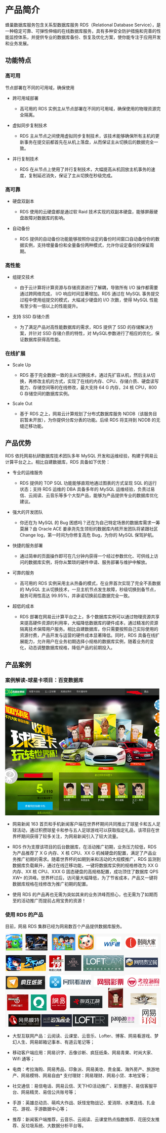 # 产品简介

蜂巢数据库服务包含关系型数据库服务 RDS（Relational Database Service），是一种稳定可靠、可弹性伸缩的在线数据库服务，具有多种安全防护措施和完善的性能监控体系，并提供专业的数据库备份、恢复及优化方案，使你能专注于应用开发和业务发展。

## 功能特点

### 高可用

节点部署在不同的可用域，确保使用

* 跨可用域部署
  *  高可用的 RDS 实例主从节点部署在不同的可用域，确保使用的物理资源完全隔离。

* 虚拟同步复制技术 
  * RDS 主从节点之间使用虚拟同步复制技术，该技术能够确保所有主机的更新事务在提交前都首先在从机上落盘，从而保证主从切换后的数据完全一致。

* 并行复制技术
  * RDS 在从节点上使用了并行复制技术，大幅提高从机回放主机事务的速度，复制延迟消失，保证了主从切换在秒级完成。

### 高可靠

* 硬盘双副本
  * RDS 使用的云硬盘都是通过软 Raid 技术实现的双副本硬盘，能够屏蔽硬盘故障对数据库的影响。

* 自动备份
  * RDS 提供的自动备份功能能够按照你设定的备份时间窗口自动备份你的数据实例，支持增量备份和全量备份两种模式，允许你设定备份的保留周期。

### 高性能
* 组提交技术
  * 由于云计算将计算资源与存储资源进行了解耦，导致所有 I/O 操作都需要通过跨网络完成， I/O 响应时间显著增加。RDS 通过在 MySQL 事务提交过程中使用组提交的模式，大幅减少硬盘的 I/O 次数，使得 MySQL 性能有至少有一倍以上的性能提升。

* 支持 SSD 存储介质
  * 为了满足产品对高性能数据库的需求，RDS 提供了 SSD 的存储解决方案，并针对 SSD 存储介质的特性，对 MySQL参数进行了相应的优化，保证数据库获得高性能。

### 在线扩展
* Scale Up
  * RDS 基于完全数据一致的主从切换技术，通过先扩容从机，然后主从切换，再修改主机的方式，实现了在线的内存、CPU、存储介质、硬盘读写能力、存储空间等的在线修改，最大支持 64 G 内存，24 核 CPU，800 G 存储空间的数据库实例。

* Scale Out
  * 基于 RDS 之上，网易云计算规划了分布式数据库服务 NDDB（该服务目前暂未开放），为你提供分库分表的功能。后续 RDS 将支持到 NDDB 的无缝迁移功能。

## 产品优势

RDS 依托网易杭研数据库技术团队多年 MySQL 开发和运维经验，构建于网易云计算平台之上。相比自建数据库，RDS 具备如下优势：

* 专业的运维服务
  * RDS 提供的 TOP SQL 功能能够直观地通过图表的方式呈现 SQL 的运行状态；支持 RDS 运维的 DBA 具备多年的 MySQL 运维经验，负责过易信、云阅读、云音乐等多个大型产品，能够为产品提供专业的数据库优化建议。

* 强大的开发团队
  * 你还在为 MySQL 的 Bug 困惑吗？还在为自己特定场景的数据库需求一筹莫展？由 Oracle ACE 姜承尧先生领衔的数据库内核开发团队将紧跟社区 Change log，第一时间为你修复高危 Bug，为你的 MySQL 保驾护航。

* 快捷的服务部署
  * 通过简单的页面操作即可在几分钟内获得一个经过参数优化、可供线上访问的数据库实例，将你从繁琐的硬件申请、服务部署与维护中解放。

* 可靠的服务
  * 高可用的 RDS 实例采用主从热备的模式，在业界首次实现了完全不丢数据的 MySQL 主从切换技术，一旦主机节点发生故障，秒级切换到备节点，服务可用性高达 99.95%，并承诺切换前后数据完全一致。

* 超低的成本
  * RDS 部署在网易云计算平台之上，多个数据库实例可以通过物理资源共享来提高硬件资源的利用率，大幅降低数据库的硬件成本，通过精准的资源隔离技术保障用户服务。相比自建数据库，你只需要按照自己实际使用的资源付费，产品开发与运营的硬件成本显著降低。同时，RDS 具备在线扩展能力，允许用户在业务初期选择小规格的数据库实例，随着业务的变化，动态调整数据库规格，降低产品的前期投入。

## 产品案例

### 案例解读-球星卡项目：百变数据库

![](../image/球星卡.png)

* 网易新闻 163 首页和手机新闻客户端在世界杯期间共同推出了球星卡和五人足球活动，通过积攒球星卡和参与五人足球游戏可以获取指定礼品，该项目在世界杯期间获得了较多关注，为网易新闻引入了较大流量。

* RDS 作为支撑该项目的后台数据库，在活动推广初期，业务压力较低，RDS 为产品推荐了 X G 内存、X 核 CPU、XX G 机械硬盘的配置，满足了产品业务推广初期的需求。随着世界杯的如期到来和活动的大规模推广，RDS 监测到数据库负载飙升，通过在线迁移功能，一键将数据库实例的规格修改为 XX G 内存、XX 核 CPU、XXX G 固态硬盘的高规格配置，成功顶住了数据库 QPS XW+ 的洪峰。世界杯过后，访问量大幅降低，为了节省成本，产品又一键将数据库规格在线修改为推广初期的配置。

* 使用 RDS 的产品再也无需为突如其来的业务洪峰而担心，也无需为了如期而至的活动推广而提前占用宝贵的资源！

### 使用 RDS 的产品
 
目前，网易 RDS 集群已经为网易数百个产品提供数据库服务。

![](../image/应用产品.png)

* 大型互联网产品：云阅读、云课堂、云音乐、Lofter、博客、网易看游戏、梦幻人生、网易邮箱记事本、有道云笔记等；
* 移动客户端应用：网易识字、舌像诊断、疯狂纸条、网易青果、时尚大家、Wifi 通等；
* 电商：考拉海购、网易秀品、印象派、网易美妆、贵金属、海外房产、旅游地产、网易模特、网易自由* 支付理财：网易理财、网易小贷、本地宝等；
* 社交通信：易信电话、网易云信、天下HD活动推广、彩票圈子、易信客服平台、网易精灵、易信公共账号等；
* 手游：英雄总动员、萌鸡大作战、妖怪宠物战记、爱消除、水果连线、扎金花、游视、手游数据中心等；
* 推荐：新闻客户端推荐，云音乐、云阅读、云课堂热点指数推荐、花田交友推荐、反垃圾系统、大数据分析平台等。

  [1]: %27